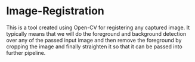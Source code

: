 # Image-Registration
This is a tool created using Open-CV for registering any captured image. It typically means that we will do the foreground and background detection over any of the passed input image and then remove the foreground by cropping the image and finally straighten it so that it can be passed into further pipeline.
